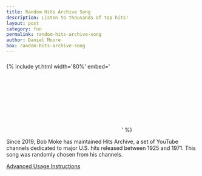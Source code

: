 ```yaml
---
title: Random Hits Archive Song
description: Listen to thousands of top hits!
layout: post
category: fun
permalink: random-hits-archive-song
author: Daniel Moore
box: random-hits-archive-song
---
```


<h3 id="song-title"></h3>

{% include yt.html width='80%' embed='
<iframe id="song" frameborder="0" allowfullscreen></iframe>
' %}

<p id="description">Since 2019, Bob Moke has maintained Hits Archive, a set of YouTube channels dedicated to major U.S. hits released between 1925 and 1971. This song was randomly chosen from his channels.</p>

<p id="next-song"></p>

<a href="javascript:;" id="dropdown" target="_self">Advanced Usage Instructions</a>
<div id="instructions" style="display:none;">
    <p>You can filter the song selection! Examples &ndash;</p>
    <ul>
        <li>
            <a target="_self" href="?year=19[2-3][0-9]">Songs released in the 1920's and 1930's.</a>
        </li>
        <li>
            <a target="_self" href="?artist=Glenn Miller">Songs by Glenn Miller.</a>
        </li>
    </ul>
</div>

<script src="/js/URI.js"></script>
<script src="/js/hits-archive.js"></script>
<script>
    const is_firefox = typeof(InstallTrigger) !== "undefined"
    const next_song = document.querySelector("#next-song")
    next_song.innerHTML = is_firefox ? `Click <a href='${window.location.href}' target='_self'>here</a> for another!` : "Refresh the page for another!"

    function random(x) { return Math.floor(x * Math.random()) }
    function choice(a) { return a[random(a.length)] }
    function wiki_link(title) {
        if (title.startsWith("http")) {
            return title
        }
        const escaped = title.replace(/ /g, "_").replace(/'/g, "&#39;")
        return `https://en.wikipedia.org/wiki/${escaped}`
    }
    const iframe = document.querySelector("#song");
    const title = document.querySelector("#song-title");
    const params = new URI(window.location.href).search(true)
    var pool = songs
    var regex = ""
    try {
    if ("artist" in params) {
        pool = pool.filter(s => new RegExp(params.artist, "i").exec(s.split("|")[2]) !== null)
    }
    if ("song" in params) {
        pool = pool.filter(s => new RegExp(params.song, "i").exec(s.split("|")[2]) !== null)
    }
    if ("year" in params) {
        pool = pool.filter(s => new RegExp(params.year, "i").exec(s.split("|")[1]) !== null)
    }
    } catch (e) { }
    if (pool.length === 0) { pool = songs }
    if (pool.length !== songs.length) {
        pool.sort()
        console.log(pool.map(s => s.split("|").slice(0,3).concat(s.split("|").slice(6,7))))
    }
    const info = choice(pool).split("|")
    iframe.src = `https://youtube.com/embed/${info[0]}`
    title.innerHTML = `${info[2]} (${info[1]})`
    document.title  = `${info[2]} (${info[1]})`
</script>

<br>
<br>
<br>
